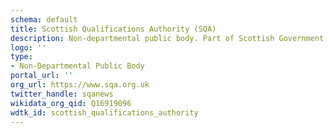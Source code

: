 ```yaml
---
schema: default
title: Scottish Qualifications Authority (SQA)
description: Non-departmental public body. Part of Scottish Government
logo: ''
type:
- Non-Departmental Public Body
portal_url: ''
org_url: https://www.sqa.org.uk
twitter_handle: sqanews
wikidata_org_qid: Q16919096
wdtk_id: scottish_qualifications_authority
---
```

